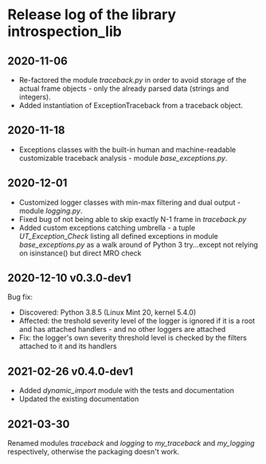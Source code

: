 # Release log of the library introspection_lib

## 2020-11-06

* Re-factored the module *traceback.py* in order to avoid storage of the actual frame objects - only the already parsed data (strings and integers).
* Added instantiation of ExceptionTraceback from a traceback object.

## 2020-11-18

* Exceptions classes with the built-in human and machine-readable customizable traceback analysis - module *base_exceptions.py*.

## 2020-12-01

* Customized logger classes with min-max filtering and dual output - module *logging.py*.
* Fixed bug of not being able to skip exactly N-1 frame in *traceback.py*
* Added custom exceptions catching umbrella - a tuple *UT_Exception_Check* listing all defined exceptions in module *base_exceptions.py* as a walk around of Python 3 try...except not relying on isinstance() but direct MRO check

## 2020-12-10 v0.3.0-dev1

Bug fix:

* Discovered: Python 3.8.5 (Linux Mint 20, kernel 5.4.0)
* Affected: the treshold severity level of the logger is ignored if it is a root and has attached handlers - and no other loggers are attached
* Fix: the logger's own severity threshold level is checked by the filters attached to it and its handlers

## 2021-02-26 v0.4.0-dev1

* Added *dynamic_import* module with the tests and documentation
* Updated the existing documentation

## 2021-03-30

Renamed modules *traceback* and *logging* to *my_traceback* and *my_logging* respectively, otherwise the packaging doesn't work.
